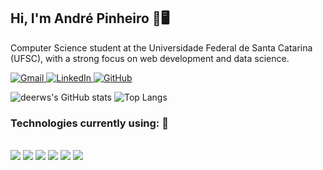 ## Hi, I'm André Pinheiro 🚀🖥️

Computer Science student at the Universidade Federal de Santa Catarina (UFSC), with a strong focus on web development and data science.
<div align="left">
  <a href="mailto:paes.andre33@gmail.com">
    <img src="https://img.icons8.com/color/48/000000/gmail.png" alt="Gmail" style="vertical-align:top">
  </a>
  <a href="https://www.linkedin.com/in/andré-pinheiro-paes-a53993326?utm_source=share&utm_campaign=share_via&utm_content=profile&utm_medium=android_app" target="_blank">
    <img src="https://img.icons8.com/color/48/000000/linkedin.png" alt="LinkedIn" style="vertical-align:top">
  </a>
  <a href="https://github.com/deerws" target="_blank">
    <img src="https://img.icons8.com/color/48/000000/github.png" alt="GitHub" style="vertical-align:top">
  </a>
</div>

![deerws's GitHub stats](https://github-readme-stats.vercel.app/api?username=deerws&show_icons=true&theme=tokyonight)
![Top Langs](https://github-readme-stats.vercel.app/api/top-langs/?username=deerws&layout=compact&theme=dark&bg_color=0D1117&title_color=FFFFFF&text_color=FFFFFF&icon_color=FFFFFF)


### Technologies currently using: 🤖

<div style="display: inline_block"><br/>
  <img align="html5" src="https://img.shields.io/badge/HTML5-E34F26?style=for-the-badge&logo=html5&logoColor=white" />
  <img align="css" src="https://img.shields.io/badge/CSS-239120?&style=for-the-badge&logo=css3&logoColor=white"/>
  <img align="php" src="https://img.shields.io/badge/PHP-777BB4?style=for-the-badge&logo=php&logoColor=white" />
  <img align="javascript" src="https://img.shields.io/badge/JavaScript-F7DF1E?style=for-the-badge&logo=javascript&logoColor=black"/>
  <img align="react" src="https://img.shields.io/badge/React-20232A?style=for-the-badge&logo=react&logoColor=61DAFB" />
  <img align="MYSQL" src="https://img.shields.io/badge/MySQL-00000F?style=for-the-badge&logo=mysql&logoColor=white" />

</div>





